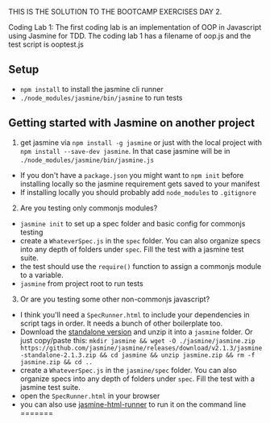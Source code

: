 THIS IS THE SOLUTION TO THE BOOTCAMP EXERCISES DAY 2.

Coding Lab 1:
 The first coding lab is an implementation of OOP in Javascript using Jasmine for TDD.  The coding lab 1 has a filename of oop.js and the test script is ooptest.js

 ## Setup

 * `npm install` to install the jasmine cli runner
 * `./node_modules/jasmine/bin/jasmine` to run tests

 ## Getting started with Jasmine on another project

 1. get jasmine via `npm install -g jasmine` or just with the local project with
    `npm install --save-dev jasmine`. In that case jasmine will be in
    `./node_modules/jasmine/bin/jasmine.js`
  * If you don't have a `package.json` you might want to `npm init` before
    installing locally so the jasmine requirement gets saved to your manifest
  * If installing locally you should probably add `node_modules` to `.gitignore`
 2. Are you testing only commonjs modules?
  * `jasmine init` to set up a spec folder and basic config for commonjs testing
  * create a `WhateverSpec.js` in the `spec` folder. You can also organize specs
    into any depth of folders under `spec`. Fill the test with a jasmine test
    suite.
  * the test should use the `require()` function to assign a commonjs module to
    a variable.
  * `jasmine` from project root to run tests
 3. Or are you testing some other non-commonjs javascript?
  * I think you'll need a `SpecRunner.html` to include your dependencies in
    script tags in order. It needs a bunch of other boilerplate too.
  * Download the [standalone version](https://github.com/jasmine/jasmine/releases)
    and unzip it into a `jasmine` folder. Or just copy/paste this:
    `mkdir jasmine && wget -O ./jasmine/jasmine.zip https://github.com/jasmine/jasmine/releases/download/v2.1.3/jasmine-standalone-2.1.3.zip && cd jasmine && unzip jasmine.zip && rm -f jasmine.zip && cd ..`
  * create a `WhateverSpec.js` in the `jasmine/spec` folder. You can also
    organize specs into any depth of folders under `spec`. Fill the test with a
    jasmine test suite.
  * open the `SpecRunner.html` in your browser
  * you can also use [jasmine-html-runner](https://www.npmjs.com/package/jasmine-html-runner)
    to run it on the command line
 =======
